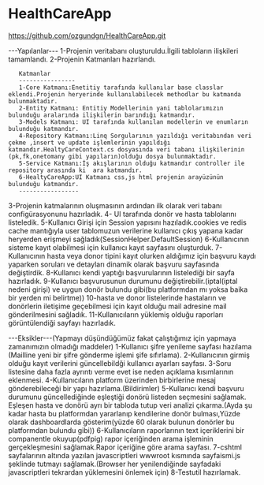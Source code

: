 # HealthCareApp
https://github.com/ozgundgn/HealthCareApp.git

---Yapılanlar---
1-Projenin veritabanı oluşturuldu.İlgili tabloların ilişkileri tamamlandı. 
2-Projenin Katmanları hazırlandı.
       
       Katmanlar
       ----------------
       1-Core Katmanı:Enetitiy tarafında kullanılar base classlar eklendi.Projenin heryerinde kullanılabilecek methodlar bu katmanda bulunmaktadır.
       2-Entity Katmanı: Entitiy Modellerinin yani tablolarımızın bulunduğu aralarında ilişkilerin barındığı katmandır.
       3-Models Katmanı: UI tarafında kullanılan modellerin ve enumların bulunduğu katmandır.
       4-Repository Katmanı:Linq Sorgularının yazıldığı veritabından veri çekme ,insert ve update işlemlerinin yapıldığı katmandır.HealtyCareContext.cs dosyasında veri tabanı ilişkilerinin (pk,fk,onetomany gibi yapıların)olduğu dosya bulunmaktadır.
       5-Service Katmanı:İş akışlarının olduğu katmandır controller ile repository arasında ki  ara katmandır.
       6-HealtyCareApp:UI Katmanı css,js html projenin arayüzünün bulunduğu katmandır.
       -----------------
       
 3-Projenin katmalarının oluşmasının ardından ilk olarak veri tabanı configürasyonunu hazırladık.
 4- UI tarafında donör ve hasta tablolarını listeledik.
 5-Kullanıcı Girişi için Session yapısını hazıladık.cookies ve redis cache mantığıyla user tablomuzun verilerine kullanıcı çıkış yapana kadar heryerden erişmeyi sağladık(SessionHelper.DefaultSession)
 6-Kullanıcının sisteme kayıt olabilmesi için kullanıcı kayıt sayfasını oluşturduk.
 7-Kullanıcının hasta veya donor tipini kayıt olurken aldığımız için başvuru kaydı yaparken soruları ve detayları dinamik olarak başvuru sayfasında değiştirdik.
 8-Kullanıcı kendi yaptığı başvurularının listelediği bir sayfa hazırladık.
 9-Kullanıcı başvurusunun durumunu değiştirebilir.(iptal(iptal nedeni girişi) ve uygun donör bulundu gibi(bu platformdan mı yoksa baika bir yerden mi belirtme))
 10-hasta ve donor listelerinde  hastaların ve donörlerin iletişime geçebilmesi için kayıt olduğu mail adresine mail gönderilmesini sağladık.
 11-Kullanıcıların yüklemiş olduğu raporları görüntülendiği sayfayı hazırladık.
 
 
 ---Eksikler---(Yapmayı düşündüğümüz fakat çalıştığımız için yapmaya zamanımızın olmadığı maddeler)
 1-Kullanıcı şifre yenileme sayfası hazılama (Mailline yeni bir şifre gönderme işlemi şife sıfırlama).
 2-Kullanıcının girmiş olduğu kayıt verilerini güncellebildği kullanıcı ayarları sayfası.
 3-Soru listesine daha fazla ayrıntı verme evet ise neden açıklama kısımlarının eklenmesi.
 4-Kullanıcıların platform üzerinden birbirlerine mesaj gönderebileceği bir yapı hazırlama.(Bildirimler)
 5-Kullanıcı kendi başvuru durumunu  güncellediğinde eşleştiği donörü listeden seçmesini sağlamak. Eşleşen hasta ve donörü ayrı bir tabloda tutup veri analizi çıkarma.(Ayda şu kadar hasta bu platformdan yararlanıp  kendilerine donör bulması,Yüzde olarak dashboardlarda gösterim(yüzde 60 olarak bulunun donörler bu platformdan bulundu gibi))
 6-Kullanıcıların raporlarının text içeriklerini bir companentle okuyup(pdfpig) rapor içeriğinden arama işleminin gerçekleşmesini sağlamak.Rapor içeriğine göre arama sayfası.
 7-cshtml sayfalarının altında yazılan javascriptleri wwwroot kısmında sayfaismi.js şeklinde tutmayı sağlamak.(Browser  her yenilendiğinde sayfadaki javascriptleri tekrardan yüklemesini önlemek için)
 8-Testutil hazırlamak.
       
       
